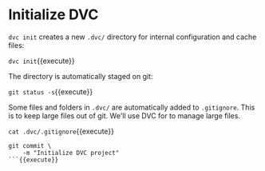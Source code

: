# Initialize DVC

`dvc init` creates a new `.dvc/` directory for internal configuration and cache
files:

`dvc init`{{execute}}

The directory is automatically staged on git:

`git status -s`{{execute}}

Some files and folders in `.dvc/` are automatically added to `.gitignore`. This
is to keep large files out of git. We'll use DVC for to manage large files. 

`cat .dvc/.gitignore`{{execute}}

```
git commit \
    -m "Initialize DVC project"
```{{execute}}

